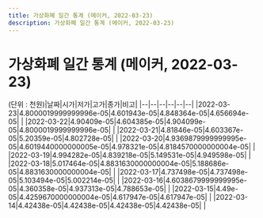 ```yaml
---
title: 가상화폐 일간 통계 (메이커, 2022-03-23)
description: 가상화폐 일간 통계 (메이커, 2022-03-23)
---
```


가상화폐 일간 통계 (메이커, 2022-03-23)
===

(단위 : 천원)|날짜|시가|저가|고가|종가|비고|
|--|--|--|--|--|--|
|2022-03-23|4.8000019999999996e-05|4.601943e-05|4.848364e-05|4.656694e-05|    |
|2022-03-22|4.90409e-05|4.604385e-05|4.904099e-05|4.8000019999999996e-05|    |
|2022-03-21|4.81846e-05|4.603367e-05|5.20359e-05|4.802728e-05|    |
|2022-03-20|4.9369879999999995e-05|4.6019440000000005e-05|4.978321e-05|4.8184570000000004e-05|    |
|2022-03-19|4.994282e-05|4.839218e-05|5.149531e-05|4.949598e-05|    |
|2022-03-18|5.017464e-05|4.8831630000000004e-05|5.188686e-05|4.8831630000000004e-05|    |
|2022-03-17|4.737498e-05|4.737498e-05|5.103494e-05|5.002214e-05|    |
|2022-03-16|4.6038679999999995e-05|4.360358e-05|4.937313e-05|4.788653e-05|    |
|2022-03-15|4.49e-05|4.4259670000000004e-05|4.617947e-05|4.617947e-05|    |
|2022-03-14|4.42438e-05|4.42438e-05|4.42438e-05|4.42438e-05|    |
